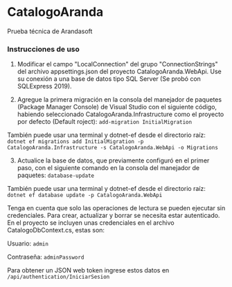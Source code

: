 # CatalogoAranda

Prueba técnica de Arandasoft

### Instrucciones de uso

1. Modificar el campo "LocalConnection" del grupo "ConnectionStrings" del archivo appsettings.json del proyecto CatalogoAranda.WebApi. Use su conexión a una base de datos tipo SQL Server (Se probó con SQLExpress 2019).

2. Agregue la primera migración en la consola del manejador de paquetes (Package Manager Console) de Visual Studio con el siguiente código, habiendo seleccionado CatalogoAranda.Infrastructure como el proyecto por defecto (Default roject): 
`add-migration InitialMigration`

También puede usar una terminal y dotnet-ef desde el directorio raíz:
`dotnet ef migrations add InitialMigration -p CatalogoAranda.Infrastructure -s CatalogoAranda.WebApi -o Migrations`

3. Actualice la base de datos, que previamente configuró en el primer paso, con el siguiente comando en la consola del manejador de paquetes:
`database-update`

También puede usar una terminal y dotnet-ef desde el directorio raíz:
`dotnet ef database update -p CatalogoAranda.WebApi`

Tenga en cuenta que solo las operaciones de lectura se pueden ejecutar sin credenciales. Para crear, actualizar y borrar se necesita estar autenticado. En el proyecto se incluyen unas credenciales en el archivo CatalogoDbContext.cs, estas son:

Usuario: `admin`

Contraseña: `adminPassword`

Para obtener un JSON web token ingrese estos datos en `/api/authentication/IniciarSesion`
